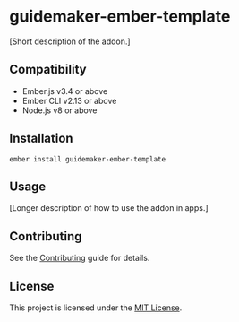 guidemaker-ember-template
==============================================================================

[Short description of the addon.]


Compatibility
------------------------------------------------------------------------------

* Ember.js v3.4 or above
* Ember CLI v2.13 or above
* Node.js v8 or above


Installation
------------------------------------------------------------------------------

```
ember install guidemaker-ember-template
```


Usage
------------------------------------------------------------------------------

[Longer description of how to use the addon in apps.]


Contributing
------------------------------------------------------------------------------

See the [Contributing](CONTRIBUTING.md) guide for details.

License
------------------------------------------------------------------------------

This project is licensed under the [MIT License](LICENSE.md).
